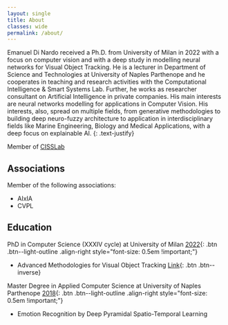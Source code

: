 ```yaml
---
layout: single
title: About
classes: wide
permalink: /about/
---
```


Emanuel Di Nardo received a Ph.D. from University of Milan in 2022 with a focus on computer vision and with a deep study in modelling neural networks for Visual Object Tracking. He is a lecturer in Department of Science and Technologies at University of Naples Parthenope and he cooperates in teaching and research activities with the Computational Intelligence & Smart Systems Lab. Further, he works as researcher consultant on Artificial Intelligence in private companies. His main interests are neural networks modelling for applications in Computer Vision. His interests, also, spread on multiple fields, from generative methodologies to building deep neuro-fuzzy architecture to application in interdisciplinary fields like Marine Engineering, Biology and Medical Applications, with a deep focus on explainable AI.
{: .text-justify}

Member of [CISSLab](http://cisslab.uniparthenope.it/)

## Associations
Member of the following associations:

* AIxIA
* CVPL


## Education

PhD in Computer Science (XXXIV cycle) at University of Milan
[2022](#){: .btn .btn--light-outline .align-right style="font-size: 0.5em !important;"}

* Advanced Methodologies for Visual Object Tracking [Link](https://hdl.handle.net/2434/931766){: .btn .btn--inverse}


Master Degree in Applied Computer Science at University of Naples Parthenope
[2018](#){: .btn .btn--light-outline .align-right style="font-size: 0.5em !important;"}

* Emotion Recognition by Deep Pyramidal Spatio-Temporal Learning 
